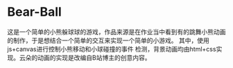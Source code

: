 # Bear-Ball
这是一个简单的小熊躲球球的游戏，作品来源是在作业当中看到有的跳舞小熊动画的制作，于是想结合一个简单的交互来实现一个简单的小游戏。 
其中，使用js+canvas进行控制小熊移动和小球碰撞的事件 检测，背景动画均由html+css实现。云朵的动画的实现是改编自B站博主的创意内容。
